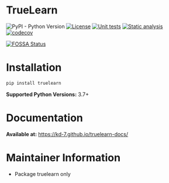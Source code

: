# TrueLearn 
![PyPI - Python Version](https://img.shields.io/pypi/pyversions/truelearn?label=Python&style=flat)
[![License](https://img.shields.io/badge/License-MIT-blue)](https://github.com/comp0016-group1/TrueLearn-python-library/blob/main/LICENSE)
[![Unit tests](https://github.com/comp0016-group1/TrueLearn-python-library/actions/workflows/unit_tests.yml/badge.svg)](https://github.com/comp0016-group1/TrueLearn-python-library/actions/workflows/unit_tests.yml)
[![Static analysis](https://github.com/comp0016-group1/TrueLearn-python-library/actions/workflows/static_analysis.yml/badge.svg)](https://github.com/comp0016-group1/TrueLearn-python-library/actions/workflows/static_analysis.yml)
[![codecov](https://codecov.io/gh/comp0016-group1/TrueLearn-python-library/branch/main/graph/badge.svg?token=69JZ051NAO)](https://codecov.io/gh/comp0016-group1/TrueLearn-python-library)

[![FOSSA Status](https://app.fossa.com/api/projects/git%2Bgithub.com%2Fcomp0016-group1%2FTrueLearn-python-library.svg?type=small)](https://app.fossa.com/projects/git%2Bgithub.com%2Fcomp0016-group1%2FTrueLearn-python-library?ref=badge_small)

# Installation

```python
pip install truelearn
```
**Supported Python Versions:** 3.7+

# Documentation

**Available at:** https://kd-7.github.io/truelearn-docs/

# Maintainer Information
- Package truelearn only



